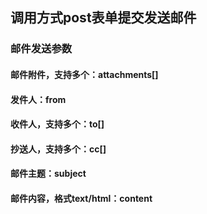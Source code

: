 ## **调用方式post表单提交发送邮件**

### 邮件发送参数

#### 邮件附件，支持多个：attachments[]

#### 发件人：from

#### 收件人，支持多个：to[]

#### 抄送人，支持多个：cc[]

#### 邮件主题：subject

#### 邮件内容，格式text/html：content
